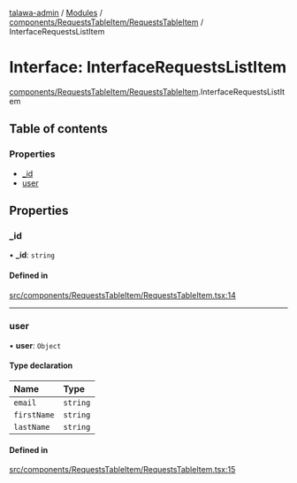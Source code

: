 [talawa-admin](../README.md) / [Modules](../modules.md) / [components/RequestsTableItem/RequestsTableItem](../modules/components_RequestsTableItem_RequestsTableItem.md) / InterfaceRequestsListItem

# Interface: InterfaceRequestsListItem

[components/RequestsTableItem/RequestsTableItem](../modules/components_RequestsTableItem_RequestsTableItem.md).InterfaceRequestsListItem

## Table of contents

### Properties

- [\_id](components_RequestsTableItem_RequestsTableItem.InterfaceRequestsListItem.md#_id)
- [user](components_RequestsTableItem_RequestsTableItem.InterfaceRequestsListItem.md#user)

## Properties

### \_id

• **\_id**: `string`

#### Defined in

[src/components/RequestsTableItem/RequestsTableItem.tsx:14](https://github.com/aarishshahmohsin/talawa-admin/blob/2da9090/src/components/RequestsTableItem/RequestsTableItem.tsx#L14)

___

### user

• **user**: `Object`

#### Type declaration

| Name | Type |
| :------ | :------ |
| `email` | `string` |
| `firstName` | `string` |
| `lastName` | `string` |

#### Defined in

[src/components/RequestsTableItem/RequestsTableItem.tsx:15](https://github.com/aarishshahmohsin/talawa-admin/blob/2da9090/src/components/RequestsTableItem/RequestsTableItem.tsx#L15)
